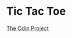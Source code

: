 # Tic Tac Toe
[The Odin Project](https://www.theodinproject.com/paths/full-stack-javascript/courses/javascript/lessons/tic-tac-toe)